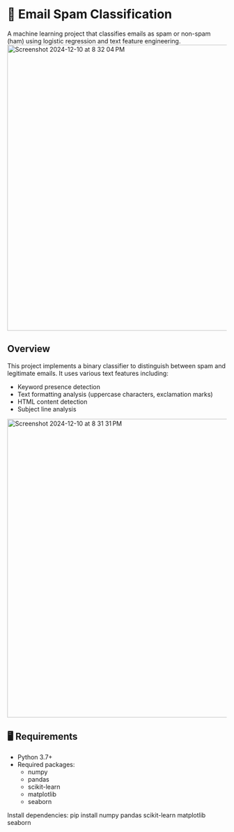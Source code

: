 # 📧 Email Spam Classification

A machine learning project that classifies emails as spam or non-spam (ham) using logistic regression and text feature engineering.
<img width="655" alt="Screenshot 2024-12-10 at 8 32 04 PM" src="https://github.com/user-attachments/assets/0717d5b3-2405-4612-b6ff-6f3c859dcd9b">

## Overview

This project implements a binary classifier to distinguish between spam and legitimate emails. It uses various text features including:
- Keyword presence detection
- Text formatting analysis (uppercase characters, exclamation marks)
- HTML content detection
- Subject line analysis
  
<img width="684" alt="Screenshot 2024-12-10 at 8 31 31 PM" src="https://github.com/user-attachments/assets/e3058167-16f1-4694-842d-baa20462133d">

## 🖥️ Requirements

- Python 3.7+
- Required packages:
  - numpy
  - pandas
  - scikit-learn
  - matplotlib
  - seaborn

Install dependencies:
pip install numpy pandas scikit-learn matplotlib seaborn

